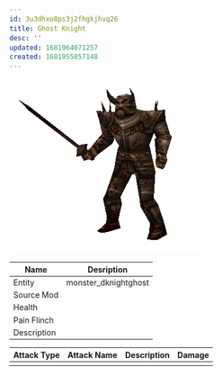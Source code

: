 ```yaml
---
id: 3u3dhxo8ps3j2fhgkjhvq26
title: Ghost Knight
desc: ''
updated: 1681964071257
created: 1681955857148
---
```

![Monster Picture](assets/img/knight_death.png)

|Name  |Desription|
|------|-------------|
|Entity|monster_dknightghost|
|Source Mod||
|Health||
|Pain Flinch||
|Description||

|Attack Type|Attack Name|Description|Damage|
|-----------|-----------|-----------|------|
||||